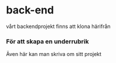 # back-end
vårt backendprojekt finns att klona härifrån
### För att skapa en underrubrik
Även här kan man skriva om sitt projekt
